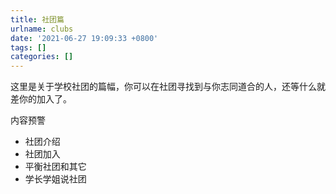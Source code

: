 ```yaml
---
title: 社团篇
urlname: clubs
date: '2021-06-27 19:09:33 +0800'
tags: []
categories: []
---
```


这里是关于学校社团的篇幅，你可以在社团寻找到与你志同道合的人，还等什么就差你的加入了。

内容预警

- 社团介绍
- 社团加入
- 平衡社团和其它
- 学长学姐说社团
